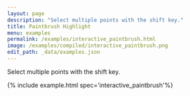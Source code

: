 ```yaml
---
layout: page
description: "Select multiple points with the shift key."
title: Paintbrush Highlight
menu: examples
permalink: /examples/interactive_paintbrush.html
image: /examples/compiled/interactive_paintbrush.png
edit_path: _data/examples.json
---
```


Select multiple points with the shift key.

{% include example.html spec='interactive_paintbrush'%}
